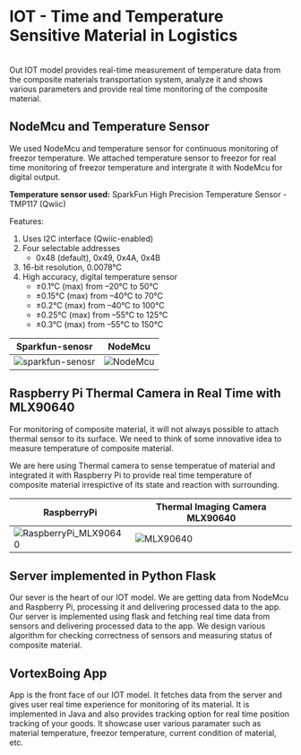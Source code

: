 # IOT - Time and Temperature Sensitive Material in Logistics

<br>
Out IOT model provides real-time measurement of temperature data from the composite materials transportation system, analyze it and shows various parameters and provide real time monitoring of the  composite material.


## NodeMcu and Temperature Sensor

We used NodeMcu and temperature sensor for continuous monitoring of freezor temperature. We attached temperature sensor to freezor for real time monitoring of freezor temperature and intergrate it with NodeMcu for digital output.


**Temperature sensor used:**
SparkFun High Precision Temperature Sensor - TMP117 (Qwiic)

Features:
1. Uses I2C interface (Qwiic-enabled)
2. Four selectable addresses
    - 0x48 (default), 0x49, 0x4A, 0x4B
3. 16-bit resolution, 0.0078°C
4. High accuracy, digital temperature sensor
    - ±0.1°C (max) from –20°C to 50°C
    - ±0.15°C (max) from –40°C to 70°C
    - ±0.2°C (max) from –40°C to 100°C
    - ±0.25°C (max) from –55°C to 125°C
    - ±0.3°C (max) from –55°C to 150°C


 
 
Sparkfun-senosr | NodeMcu
--- | ---
![sparkfun-senosr](https://user-images.githubusercontent.com/88923837/219882730-7eba4b8f-5ce3-48f7-a8ea-ae0b5a040903.jpg) | ![NodeMcu](https://user-images.githubusercontent.com/88923837/219882738-d57f8997-d864-4007-9df1-328de76ed060.png)





## Raspberry Pi Thermal Camera in Real Time with MLX90640
For monitoring of composite material, it will not always possible to attach thermal sensor to its surface. We need to think of some innovative idea to measure temperature of composite material.

We are here using Thermal camera to sense temperatue of material and integrated it with Raspberry Pi to provide real time temperature of composite material irrespictive of its state and reaction with surrounding.

RaspberryPi |  Thermal Imaging Camera MLX90640
--- | ---
![RaspberryPi_MLX90640](https://user-images.githubusercontent.com/88923837/219882744-7ae4b980-c948-4b37-997c-0b53f144f9fd.png) | ![MLX90640](https://user-images.githubusercontent.com/88923837/219882748-c76e3768-259b-443b-8874-da40c82becc1.jpg)


## Server implemented in Python Flask

Our sever is the heart of our IOT model. We are getting data from NodeMcu and Raspberry Pi, processing it and delivering processed data to the app.
Our server is implemented using flask and fetching real time data from  sensors and delivering processed data to the app.
We design various algorithm for checking correctness of sensors and measuring status of composite material.


## VortexBoing App

App is the front face of our IOT model. It fetches data from the server and gives user real time experience for monitoring of its material. It is implemented in Java and also provides tracking option for real time position tracking of your goods. It showcase user various paramater such as material temperature, freezor temperature, current condition of material, etc.


